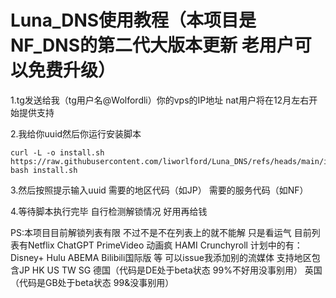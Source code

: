 # Luna_DNS使用教程（本项目是NF_DNS的第二代大版本更新 老用户可以免费升级）

1.tg发送给我（tg用户名@Wolfordli）你的vps的IP地址 nat用户将在12月左右开始提供支持

2.我给你uuid然后你运行安装脚本

```
curl -L -o install.sh https://raw.githubusercontent.com/liworlford/Luna_DNS/refs/heads/main/install.sh
bash install.sh
```

3.然后按照提示输入uuid 需要的地区代码（如JP） 需要的服务代码（如NF）

4.等待脚本执行完毕 自行检测解锁情况 好用再给钱

PS:本项目目前解锁列表有限 不过不是不在列表上的就不能解 只是看运气 目前列表有Netflix ChatGPT PrimeVideo 动画疯 HAMI Crunchyroll 计划中的有：Disney+ Hulu ABEMA Bilibili国际版 等 可以issue我添加别的流媒体
支持地区包含JP HK US TW SG 德国（代码是DE处于beta状态 99%不好用没事别用） 英国（代码是GB处于beta状态 99&没事别用）
